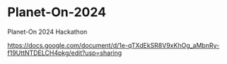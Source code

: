 # Planet-On-2024
Planet-On 2024 Hackathon

https://docs.google.com/document/d/1e-qTXdEkSR8V9xKhOg_aMbnRy-f19UttNTDELCH4pkg/edit?usp=sharing

